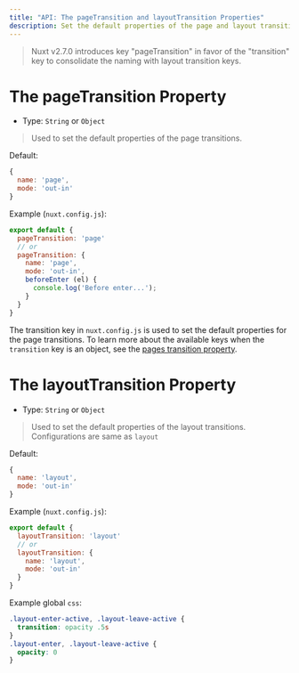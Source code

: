 ```yaml
---
title: "API: The pageTransition and layoutTransition Properties"
description: Set the default properties of the page and layout transitions.
---
```


> Nuxt v2.7.0 introduces key "pageTransition" in favor of the "transition" key to consolidate the naming with layout transition keys.

# The pageTransition Property

- Type: `String` or `Object`

> Used to set the default properties of the page transitions.

Default:
```js
{
  name: 'page',
  mode: 'out-in'
}
```

Example (`nuxt.config.js`):

```js
export default {
  pageTransition: 'page'
  // or
  pageTransition: {
    name: 'page',
    mode: 'out-in',
    beforeEnter (el) {
      console.log('Before enter...');
    }
  }
}
```

The transition key in `nuxt.config.js` is used to set the default properties for the page transitions. To learn more about the available keys when the `transition` key is an object, see the [pages transition property](/api/pages-transition#object).

# The layoutTransition Property

- Type: `String` or `Object`

> Used to set the default properties of the layout transitions. Configurations are same as `layout`

Default:

```js
{
  name: 'layout',
  mode: 'out-in'
}
```

Example (`nuxt.config.js`):

```js
export default {
  layoutTransition: 'layout'
  // or
  layoutTransition: {
    name: 'layout',
    mode: 'out-in'
  }
}
```

Example global `css`:

```css
.layout-enter-active, .layout-leave-active {
  transition: opacity .5s
}
.layout-enter, .layout-leave-active {
  opacity: 0
}
```
